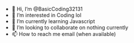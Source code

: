 - 👋 Hi, I’m @BasicCoding32131
- 👀 I’m interested in Coding lol
- 🌱 I’m currently learning Javascript
- 💞️ I’m looking to collaborate on nothing currently
- 📫 How to reach me email (when available)

<!---
I like Shrek 2 
--->
